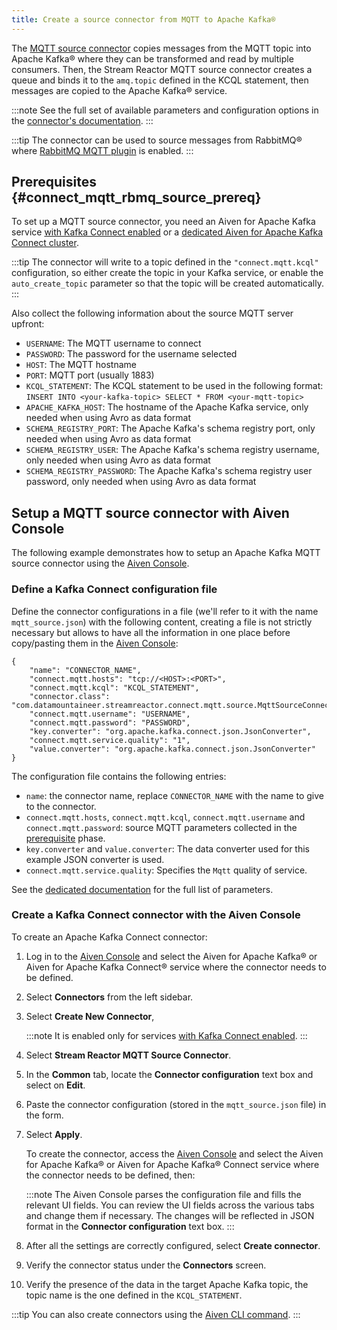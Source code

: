 ```yaml
---
title: Create a source connector from MQTT to Apache Kafka®
---
```


The [MQTT source
connector](https://docs.lenses.io/5.0/integrations/connectors/stream-reactor/sources/mqttsourceconnector/)
copies messages from the MQTT topic into Apache Kafka® where they can be
transformed and read by multiple consumers. Then, the Stream Reactor
MQTT source connector creates a queue and binds it to the `amq.topic`
defined in the KCQL statement, then messages are copied to the Apache
Kafka® service.

:::note
See the full set of available parameters and configuration
options in the [connector's
documentation](https://docs.lenses.io/5.0/integrations/connectors/stream-reactor/sources/mqttsourceconnector/).
:::

:::tip
The connector can be used to source messages from RabbitMQ® where
[RabbitMQ MQTT plugin](https://www.rabbitmq.com/mqtt.html) is enabled.
:::

## Prerequisites {#connect_mqtt_rbmq_source_prereq}

To set up a MQTT source connector, you need an Aiven for Apache Kafka
service [with Kafka Connect enabled](enable-connect) or a
[dedicated Aiven for Apache Kafka Connect cluster](/docs/products/kafka/kafka-connect/get-started#apache_kafka_connect_dedicated_cluster).

:::tip
The connector will write to a topic defined in the `"connect.mqtt.kcql"`
configuration, so either create the topic in your Kafka service, or
enable the `auto_create_topic` parameter so that the topic will be
created automatically.
:::

Also collect the following information about the source MQTT server upfront:

-   `USERNAME`: The MQTT username to connect
-   `PASSWORD`: The password for the username selected
-   `HOST`: The MQTT hostname
-   `PORT`: MQTT port (usually 1883)
-   `KCQL_STATEMENT`: The KCQL statement to be used in the following
    format:
    `INSERT INTO <your-kafka-topic> SELECT * FROM <your-mqtt-topic>`
-   `APACHE_KAFKA_HOST`: The hostname of the Apache Kafka service, only
    needed when using Avro as data format
-   `SCHEMA_REGISTRY_PORT`: The Apache Kafka's schema registry port,
    only needed when using Avro as data format
-   `SCHEMA_REGISTRY_USER`: The Apache Kafka's schema registry
    username, only needed when using Avro as data format
-   `SCHEMA_REGISTRY_PASSWORD`: The Apache Kafka's schema registry user
    password, only needed when using Avro as data format

## Setup a MQTT source connector with Aiven Console

The following example demonstrates how to setup an Apache Kafka MQTT
source connector using the [Aiven Console](https://console.aiven.io/).

### Define a Kafka Connect configuration file

Define the connector configurations in a file (we'll refer to it with
the name `mqtt_source.json`) with the following content, creating a file
is not strictly necessary but allows to have all the information in one
place before copy/pasting them in the [Aiven
Console](https://console.aiven.io/):

```
{
    "name": "CONNECTOR_NAME",
    "connect.mqtt.hosts": "tcp://<HOST>:<PORT>",
    "connect.mqtt.kcql": "KCQL_STATEMENT",
    "connector.class": "com.datamountaineer.streamreactor.connect.mqtt.source.MqttSourceConnector",
    "connect.mqtt.username": "USERNAME",
    "connect.mqtt.password": "PASSWORD",
    "key.converter": "org.apache.kafka.connect.json.JsonConverter",
    "connect.mqtt.service.quality": "1",
    "value.converter": "org.apache.kafka.connect.json.JsonConverter"
}
```

The configuration file contains the following entries:

-   `name`: the connector name, replace `CONNECTOR_NAME` with the name
    to give to the connector.
-   `connect.mqtt.hosts`, `connect.mqtt.kcql`, `connect.mqtt.username`
    and `connect.mqtt.password`: source MQTT parameters collected in the
    [prerequisite](/docs/products/kafka/kafka-connect/howto/mqtt-source-connector#connect_mqtt_rbmq_source_prereq) phase.
-   `key.converter` and `value.converter`: The data converter used for
    this example JSON converter is used.
-   `connect.mqtt.service.quality`: Specifies the `Mqtt` quality of
    service.

See the [dedicated
documentation](https://docs.lenses.io/5.0/integrations/connectors/stream-reactor/sources/mqttsourceconnector/#options)
for the full list of parameters.

### Create a Kafka Connect connector with the Aiven Console

To create an Apache Kafka Connect connector:

1.  Log in to the [Aiven Console](https://console.aiven.io/) and select
    the Aiven for Apache Kafka® or Aiven for Apache Kafka Connect®
    service where the connector needs to be defined.

2.  Select **Connectors** from the left sidebar.

3.  Select **Create New Connector**,

    :::note
    It is enabled only for services [with Kafka Connect enabled](enable-connect).
    :::

4.  Select **Stream Reactor MQTT Source Connector**.

5.  In the **Common** tab, locate the **Connector configuration** text
    box and select on **Edit**.

6.  Paste the connector configuration (stored in the `mqtt_source.json`
    file) in the form.

7.  Select **Apply**.

    To create the connector, access the [Aiven
    Console](https://console.aiven.io/) and select the Aiven for Apache
    Kafka® or Aiven for Apache Kafka® Connect service where the
    connector needs to be defined, then:

    :::note
    The Aiven Console parses the configuration file and fills the
    relevant UI fields. You can review the UI fields across the various
    tabs and change them if necessary. The changes will be reflected in
    JSON format in the **Connector configuration** text box.
    :::

8.  After all the settings are correctly configured, select **Create
    connector**.

9.  Verify the connector status under the **Connectors** screen.

10. Verify the presence of the data in the target Apache Kafka topic,
    the topic name is the one defined in the `KCQL_STATEMENT`.

:::tip
You can also create connectors using the
[Aiven CLI command](/docs/tools/cli/service/connector#avn_service_connector_create).
:::
